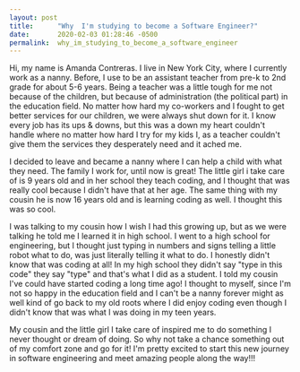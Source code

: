 ```yaml
---
layout: post
title:      "Why  I'm studying to become a Software Engineer?"
date:       2020-02-03 01:28:46 -0500
permalink:  why_im_studying_to_become_a_software_engineer
---
```



Hi, my name is Amanda Contreras. I live in New York City, where I currently work as a nanny. Before, I use to be an assistant teacher from pre-k to 2nd grade for about 5-6 years. Being a teacher was a little tough for me not because of the children, but because of administration (the political part) in the education field. No matter how hard my co-workers and I fought to get better services for our children, we were always shut down for it. I know every job has its ups & downs, but this was a down my heart couldn't handle where no matter how hard I try for my kids I, as a teacher couldn't give them the services they desperately need and it ached me.

I decided to leave and became a nanny where I can help a child with what they need. The family I work for, until now is great! The little girl i take care of is 9 years old and in her school they teach coding, and I thought that was really cool because I didn't have that at her age. The same thing with my cousin he is now 16 years old and is learning coding as well. I thought this was so cool. 

I was talking to my cousin how I wish I had this growing up, but as we were talking he told me I learned it in high school. I went to a high school for engineering, but I thought just typing in numbers and signs telling a little robot what to do, was just literally telling it what to do. I honestly didn't know that was coding at all! 
In my high school they didn't say "type in this code" they say "type" and that's what I did as a student. I told my cousin I've could have started coding a long time ago! I thought to myself, since I'm not so happy in the education field and I can't be a nanny forever might as well kind of go back to my old roots where I did enjoy coding even though I didn't know that was what I was doing in my teen years.

My cousin and the little girl I take care of inspired me to do something I never thought or dream of doing. So why not take a chance something out of my comfort zone and go for it! I'm pretty excited to start this new journey in software engineering and meet amazing people along the way!!!
